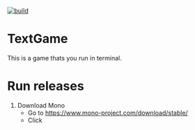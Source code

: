 [![build](https://github.com/zaze06/TextGame/actions/workflows/makefile.yml/badge.svg)](https://github.com/zaze06/TextGame/actions/workflows/makefile.yml)
# TextGame
This is a game thats you run in terminal.
# Run releases
1. Download Mono
    - Go to https://www.mono-project.com/download/stable/
    - Click